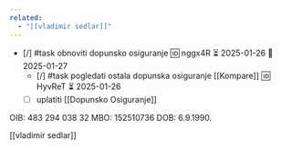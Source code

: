 ```yaml
---
related:
  - "[[vladimir sedlar]]"
---
```

- [/] #task obnoviti dopunsko osiguranje 🆔 nggx4R ⏳ 2025-01-26 📅 2025-01-27
    - [/] #task pogledati ostala dopunska osiguranje [[Kompare]] 🆔 HyvReT ⏳ 2025-01-26
    - [ ] uplatiti [[Dopunsko Osiguranje]]

OIB: 483 294 038 32
MBO: 152510736
DOB: 6.9.1990.

[[vladimir sedlar]]
